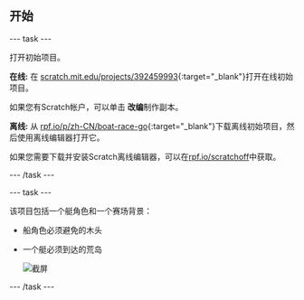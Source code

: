 ## 开始

--- task ---

打开初始项目。

**在线:** 在 [scratch.mit.edu/projects/392459993](https://scratch.mit.edu/projects/392459993){:target="_blank"}打开在线初始项目。

如果您有Scratch帐户，可以单击 **改编**制作副本。

**离线:** 从 [rpf.io/p/zh-CN/boat-race-go](https://rpf.io/p/zh-CN/boat-race-go){:target="_blank"}下载离线初始项目，然后使用离线编辑器打开它。

如果您需要下载并安装Scratch离线编辑器，可以在[rpf.io/scratchoff](https://rpf.io/scratchoff)中获取。

--- /task ---

--- task ---

该项目包括一个艇角色和一个赛场背景：

- 船角色必须避免的木头
- 一个艇必须到达的荒岛
    
    ![截屏](images/boat-starter.png)

--- /task ---
